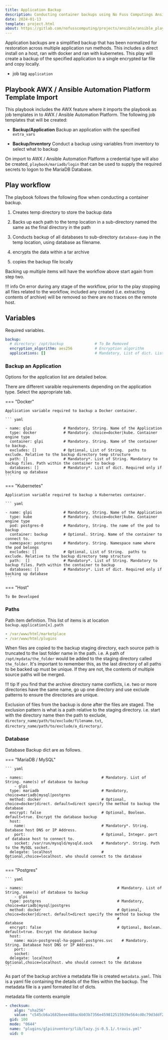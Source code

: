 ```yaml
---
title: Application Backup
description: Conducting container backups using No Fuss Computings Ansible playbooks
date: 2024-01-13
template: project.html
about: https://gitlab.com/nofusscomputing/projects/ansible/ansible_playbooks
---
```


Application backups are a simplified backup that has been normalized for restoration across multiple application run methods. This includes a direct install on a host, ran with docker and ran with kubernetes. This play will create a backup of the specified application to a single encrypted tar file and copy locally.

- job tag `application`


## Playbook AWX / Ansible Automation Platform Template Import

This playbook includes the AWX feature where it imports the playbook as job templates in to AWX / Ansible Automation Platform. The following job templates that will be created:

- **Backup/Application** Backup an application with the specified `extra_vars`

- **Backup/Inventory** Conduct a backup using variables from inventory to select what to backup

On import to AWX / Ansible Automation Platform a credential type will also be created, `playbook/mariadb/login` that can be used to supply the required secrets to logon to the MariaDB Database.


## Play workflow

The playbook follows the following flow when conducting a container backup.

1. Creates temp directory to store the backup data

1. Backs up each path to the temp location in a sub-directory named the same as the final directory in the path

1. Conducts backup of all databases to sub-directory `database-dump` in the temp location, using database as filename.

1. encrypts the data within a tar archive

1. copies the backup file locally

Backing up multiple items will have the workflow above start again from step two.

!!! info
    On error during any stage of the workflow, prior to the play stopping all files related to the workflow, included any created (i.e. extracting contents of archive) will be removed so there are no traces on the remote host.

## Variables

Required variables.

``` yaml
backup:
  # directory: /opt/backup              # To Be Removed
  encryption_algorithm: aes256          # Encryption algorithm
  applications: []                      # Mandatory, List of dict. List of applications to backup

```


### Backup an Application

Options for the application list are detailed below.

There are different varaible requirements depending on the application type. Select the appropriate tab.

=== "Docker"

    Application variable required to backup a Docker container.

    ``` yaml

    - name: glpi              # Mandatory, String. Name of the Application
      type: docker            # Mandatory. choice=docker|kube. Container engine type
      container: glpi         # Mandatory. String. Name of the container to backup.
      excludes: []            # Optional, List of String.  paths to exclude. Relative to the backup directory temp structure
      path: []                # Mandatory*. List of String. Mandatory to backup files. Path within the container to backup
      databases: []           # Mandatory*. List of dict. Required only if backing up database
    ```

=== "Kubernetes"

    Application variable required to backup a Kubernetes container.

    ``` yaml

    - name: glpi              # Mandatory, String. Name of the Application
      type: kube              # Mandatory. choice=docker|kube. Container engine type
      pod: postgres-0         # Mandatory, String. the name of the pod to backup
      container: backup       # Optional. String. Name of the container to connect to.
      namespace: postgres     # Mandatory. String. Namespace name where the pod belongs
      excludes: []            # Optional, List of String.  paths to exclude. Relative to the backup directory temp structure
      path:  []               # Mandatory*. List of String. Mandatory to backup files. Path within the container to backup
      databases: []           # Mandatory*. List of dict. Required only if backing up database
    ```

=== "Host"

    To Be Developed


### Paths

Path item definition. This list of items is at location `backup.application[x].path`

``` yaml
- /var/www/html/marketplace
- /var/www/html/plugins 
```


When files are copied to the backup staging directory, each source path is truncated to the last folder name in the path. i.e. A path of `/opt/mydata/the_folder` would be added to the staging directory called `the_folder`. It's important to remember this, as the last directory of all paths to be backed up must be unique. If they are not, the contents of multiple source paths will be merged.

!!! tip
    If you find that the archive directory name conflicts, i.e. two or more directories have the same name, go up one directory and use exclude patterns to ensure the directories are unique.

Exclusion of files from the backup is done after the files are staged. The exclusion pattern is what is a path relative to the staging directory. i.e. start with the directory name then the path to exclude, `directory_name/path/to/exclude/filename.txt`, `directory_name/path/to/exclude/a_directory/`.


### Database

Database Backup dict are as follows.

=== "MariaDB / MySQL"

    ``` yaml

    - names:                                   # Mandatory. List of String. name(s) of database to backup
        - glpi
      type: mariadb                            # Mandatory, choice=mariadb|mysql|postgres
      method: docker                           # Optional, choice=docker|direct. default=direct specify the method to backup the database
      encrypt: false                           # Optional, Boolean. default=true. Encrypt the database backup
      host:
        name:                                  # Mandatory*. String. Database host DNS or IP Address.
        port:                                  # Optional, Integer. port of database host to connect to.
        socket: /var/run/mysqld/mysqld.sock    # Mandatory*. String. Path to the MySQL socket.
      delegate: localhost                      # Optional,choice=localhost. who should connect to the database
    ```

=== "Postgres"

    ``` yaml

    - names:                                          # Mandatory. List of String. name(s) of database to backup
        - glpi
      type: postgres                                  # Mandatory, choice=mariadb|mysql|postgres
      method: docker                                  # Optional, choice=docker|direct. default=direct specify the method to backup the
                                                      #                                                database
      encrypt: false                                  # Optional, Boolean. default=true. Encrypt the database backup
      host: 
        name: main-postgresql-ha-pgpool.postgres.svc    # Mandatory. String. Database host DNS or IP Address.
        port:
        socket:
      delegate: localhost                             # Optional,choice=localhost. who should connect to the database
    ```


As part of the backup archive a metadata file is created `metadata.yaml`. This is a yaml file containing the details of the files within the backup. The metadata file is a yaml formated list of dicts.

metadata file contents example

``` yaml
- checksum:
    algo: "sha256"
    value: "c545cb6a1682beee488ac6b03b7356e459812515939e564cd0c79d3ddf2e2286"
  gid: 100
  mode: "0644"
  name: "plugins/glpiinventory/lib/lazy.js-0.5.1/.travis.yml"
  uid: 0
```
